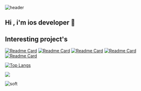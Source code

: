 ![header](https://capsule-render.vercel.app/api?type=waving&color=gradient&height=256&section=header&text=Hello%20World!&fontSize=75&animation=fadeIn&fontAlignY=38&desc=Welcome%20to%20my%20GitHub%20profile!%20Put%20stars,%20fork%20and%20contribute!&descAlignY=51&descAlign=62)

## Hi , i'm ios developer 👋

## Interesting project's

[![Readme Card](https://github-readme-stats.vercel.app/api/pin/?username=3pper&repo=Music-app)](https://github.com/3pper/Music-app) [![Readme Card](https://github-readme-stats.vercel.app/api/pin/?username=3pper&repo=Quiz-game)](https://github.com/3pper/Quiz-game)
[![Readme Card](https://github-readme-stats.vercel.app/api/pin/?username=3pper&repo=H4XOR-SwiftUI)](https://github.com/3pper/H4XOR-SwiftUI) [![Readme Card](https://github-readme-stats.vercel.app/api/pin/?username=3pper&repo=Landmarks-SwiftUI)](https://github.com/3pper/Landmarks-SwiftUI)
[![Readme Card](https://github-readme-stats.vercel.app/api/pin/?username=3pper&repo=Magic-Paper)](https://github.com/3pper/Magic-Paper)

[![Top Langs](https://github-readme-stats.vercel.app/api/top-langs/?username=3pper)](https://github.com/anuraghazra/github-readme-stats)

![](https://komarev.com/ghpvc/?username=3pper)

![soft](https://capsule-render.vercel.app/api?type=soft&color=gradient&text=Come%20again!&fontSize=40&animation=twinkling)


